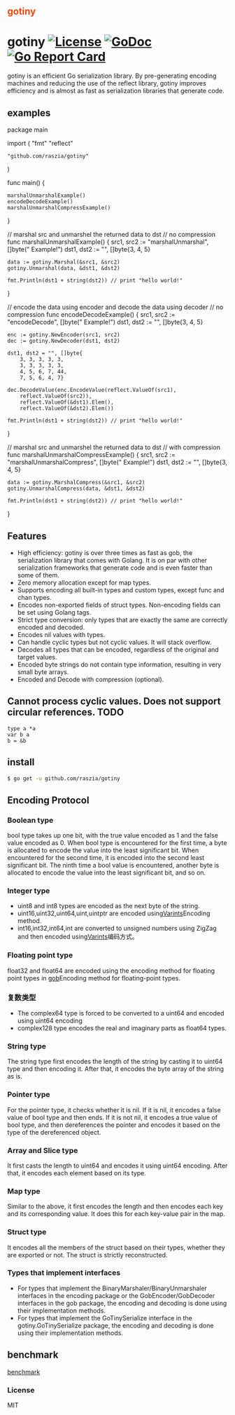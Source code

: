 ## <font color="#FF4500" >gotiny</font>


# gotiny   [![License][license-img]][license-url] [![GoDoc][doc-img]][doc-url] [![Go Report Card](https://goreportcard.com/badge/github.com/raszia/gotiny)](https://goreportcard.com/report/github.com/raszia/gotiny)
gotiny is an efficient Go serialization library. By pre-generating encoding machines and reducing the use of the reflect library, gotiny improves efficiency and is almost as fast as serialization libraries that generate code.
## examples
package main

import (
	"fmt"
	"reflect"

	"github.com/raszia/gotiny"
)

func main() {

	marshalUnmarshalExample()
	encodeDecodeExample()
	marshalUnmarshalCompressExample()
}

// marshal src and unmarshel the returned data to dst
// no compression
func marshalUnmarshalExample() {
	src1, src2 := "marshalUnmarshal", []byte(" Example!")
	dst1, dst2 := "", []byte{3, 4, 5}

	data := gotiny.Marshal(&src1, &src2)
	gotiny.Unmarshal(data, &dst1, &dst2)

	fmt.Println(dst1 + string(dst2)) // print "hello world!"
}

// encode the data using encoder and decode the data using decoder
// no compression
func encodeDecodeExample() {
	src1, src2 := "encodeDecode", []byte(" Example!")
	dst1, dst2 := "", []byte{3, 4, 5}

	enc := gotiny.NewEncoder(src1, src2)
	dec := gotiny.NewDecoder(dst1, dst2)

	dst1, dst2 = "", []byte{
		3, 3, 3, 3, 3,
		3, 3, 3, 3, 3,
		4, 5, 6, 7, 44,
		7, 5, 6, 4, 7}

	dec.DecodeValue(enc.EncodeValue(reflect.ValueOf(src1),
		reflect.ValueOf(src2)),
		reflect.ValueOf(&dst1).Elem(),
		reflect.ValueOf(&dst2).Elem())

	fmt.Println(dst1 + string(dst2)) // print "hello world!"
}

// marshal src and unmarshel the returned data to dst
// with compression
func marshalUnmarshalCompressExample() {
	src1, src2 := "marshalUnmarshalCompress", []byte(" Example!")
	dst1, dst2 := "", []byte{3, 4, 5}

	data := gotiny.MarshalCompress(&src1, &src2)
	gotiny.UnmarshalCompress(data, &dst1, &dst2)

	fmt.Println(dst1 + string(dst2)) // print "hello world!"
}


## Features
-   High efficiency: gotiny is over three times as fast as gob, the serialization library that comes with Golang. It is on par with other serialization frameworks that generate code and is even faster than some of them.
-   Zero memory allocation except for map types.
-   Supports encoding all built-in types and custom types, except func and chan types.
-   Encodes non-exported fields of struct types. Non-encoding fields can be set using Golang tags.
-   Strict type conversion: only types that are exactly the same are correctly encoded and decoded.
-   Encodes nil values with types.
-   Can handle cyclic types but not cyclic values. It will stack overflow.
-   Decodes all types that can be encoded, regardless of the original and target values.
-   Encoded byte strings do not contain type information, resulting in very small byte arrays.
-   Encoded and Decode with compression (optional).
## Cannot process cyclic values. Does not support circular references. TODO
	type a *a
	var b a
	b = &b

## install
```bash
$ go get -u github.com/raszia/gotiny
```

## Encoding Protocol
### Boolean type
bool type takes up one bit, with the true value encoded as 1 and the false value encoded as 0. When bool type is encountered for the first time, a byte is allocated to encode the value into the least significant bit. When encountered for the second time, it is encoded into the second least significant bit. The ninth time a bool value is encountered, another byte is allocated to encode the value into the least significant bit, and so on.
### Integer type
-   uint8 and int8 types are encoded as the next byte of the string.
- uint16,uint32,uint64,uint,uintptr are encoded using[Varints](https://developers.google.com/protocol-buffers/docs/encoding#varints)Encoding method.
- int16,int32,int64,int are converted to unsigned numbers using ZigZag and then encoded using[Varints](https://developers.google.com/protocol-buffers/docs/encoding#varints)编码方式。

### Floating point type
float32 and float64 are encoded using the encoding method for floating point types in [gob](https://golang.org/pkg/encoding/gob/)Encoding method for floating-point types.
### 复数类型
- The complex64 type is forced to be converted to a uint64 and encoded using uint64 encoding
- complex128 type encodes the real and imaginary parts as float64 types.

### String type
The string type first encodes the length of the string by casting it to uint64 type and then encoding it. After that, it encodes the byte array of the string as is.
### Pointer type
For the pointer type, it checks whether it is nil. If it is nil, it encodes a false value of bool type and then ends. If it is not nil, it encodes a true value of bool type, and then dereferences the pointer and encodes it based on the type of the dereferenced object.
### Array and Slice type
It first casts the length to uint64 and encodes it using uint64 encoding. After that, it encodes each element based on its type.
### Map type
Similar to the above, it first encodes the length and then encodes each key and its corresponding value. It does this for each key-value pair in the map.
### Struct type
It encodes all the members of the struct based on their types, whether they are exported or not. The struct is strictly reconstructed.
### Types that implement interfaces
- For types that implement the BinaryMarshaler/BinaryUnmarshaler interfaces in the encoding package or the GobEncoder/GobDecoder interfaces in the gob package, the encoding and decoding is done using their implementation methods.
- For types that implement the GoTinySerialize interface in the gotiny.GoTinySerialize package, the encoding and decoding is done using their implementation methods.

## benchmark
[benchmark](https://github.com/niubaoshu/go_serialization_benchmarks)


### License
MIT

[license-img]: http://img.shields.io/badge/license-MIT-green.svg?style=flat-square
[license-url]: http://opensource.org/licenses/MIT
[doc-img]: http://img.shields.io/badge/GoDoc-reference-blue.svg?style=flat-square
[doc-url]: https://godoc.org/github.com/raszia/gotiny
